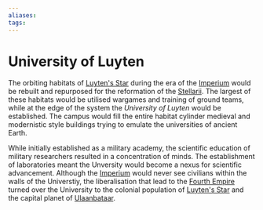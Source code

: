 ```yaml
---
aliases:
tags:
---
```


# University of Luyten

The orbiting habitats of [Luyten's Star](../Systems/luytens-star.md) during the era of the [Imperium](../Organisation/third-empire.md) would be rebuilt and repurposed for the reformation of the [Stellarii](../Organisation/Stellarii/stellarii.md). The largest of these habitats would be utilised wargames and training of ground teams, while at the edge of the system the _University of Luyten_ would be established. The campus would fill the entire habitat cylinder medieval and modernistic style buildings trying to emulate the universities of ancient Earth.   


While initially established as a military academy, the scientific education of military researchers resulted in a concentration of minds. The establishment of laboratories meant the Unversity would become a nexus for scientific advancement. Although the [Imperium](../Organisation/third-empire.md) would never see civilians within the walls of the Universtiy, the liberalisation that lead to the [Fourth Empire](../Organisation/fourth-empire.md) turned over the University to the colonial population of [Luyten's Star](luytens-star.md) and the capital planet of [Ulaanbataar](../Systems/luytens-star.md#Ulaanbataar).  